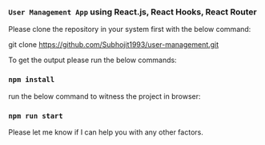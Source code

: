 ### `User Management App` using React.js, React Hooks, React Router

Please clone the repository in your system first with the below command:

git clone https://github.com/Subhojit1993/user-management.git

To get the output please run the below commands:

### `npm install`

run the below command to witness the project in browser:

### `npm run start`

Please let me know if I can help you with any other factors.
